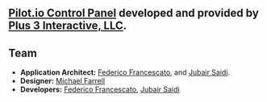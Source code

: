 ## [Pilot.io Control Panel](https://pilot-io.com) developed and provided by [Plus 3 Interactive, LLC](http://www.plus3interactive.com).

## Team

- **Application Architect:** [Federico Francescato](http://www.p3in.com/company/person/federico-francescato), and [Jubair Saidi](http://www.p3in.com/company/person/jubair-saidi).
- **Designer:** [Michael Farrell](http://www.p3in.com/company/person/michael-farrell)
- **Developers:** [Federico Francescato](http://www.p3in.com/company/person/federico-francescato), [Jubair Saidi](http://www.p3in.com/company/person/jubair-saidi)
